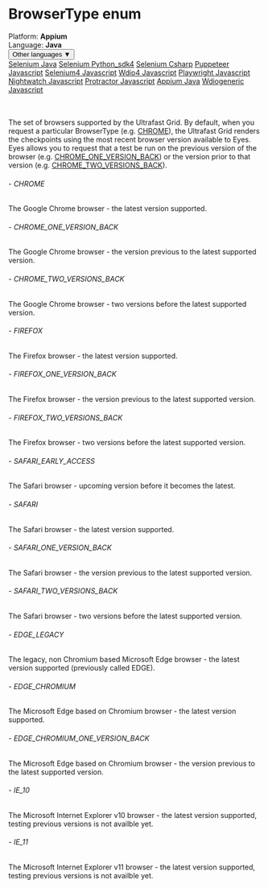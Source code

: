 # BrowserType enum
<div class='platform-bar-container-div'><div class='platform-bar-div'>Platform:  <b> Appium</b>
</div><div class='platform-bar-div'>Language: <b>Java</b></div><div class='dropdown-button-container-div'><button class='sdk-language-dropdown-button'>Other languages ▼</button><div class='dropdown-content'>
<a href='../../selenium/java/browsertype'>Selenium Java</a>
<a href='../../selenium/python_sdk4/browsertype'>Selenium Python_sdk4</a>
<a href='../../selenium/csharp/browsertype'>Selenium Csharp</a>
<a href='../../puppeteer/javascript/browsertype'>Puppeteer Javascript</a>
<a href='../../selenium4/javascript/browsertype'>Selenium4 Javascript</a>
<a href='../../wdio4/javascript/browsertype'>Wdio4 Javascript</a>
<a href='../../playwright/javascript/browsertype'>Playwright Javascript</a>
<a href='../../nightwatch/javascript/browsertype'>Nightwatch Javascript</a>
<a href='../../protractor/javascript/browsertype'>Protractor Javascript</a>
<a href='../../appium/java/browsertype'>Appium Java</a>
<a href='../../wdiogeneric/javascript/browsertype'>Wdiogeneric Javascript</a>
</div></div><br /><br /></div>

 
The set of browsers supported by the Ultrafast Grid. 
By default, when you request a particular BrowserType (e.g. [CHROME](#)), the Ultrafast Grid renders the checkpoints using the most recent browser version available to Eyes. Eyes allows you to request that a test be run on the previous version of the browser (e.g. [CHROME_ONE_VERSION_BACK](#)) or the version prior to that version (e.g. [CHROME_TWO_VERSIONS_BACK](#)). 
###### - CHROME 
 The Google Chrome browser - the latest version supported. 
 ###### - CHROME_ONE_VERSION_BACK 
 The Google Chrome browser - the version previous to the latest supported version. 
 ###### - CHROME_TWO_VERSIONS_BACK 
 The Google Chrome browser - two versions before the latest supported version. 
 ###### - FIREFOX 
 The Firefox browser - the latest version supported. 
 ###### - FIREFOX_ONE_VERSION_BACK 
 The Firefox browser - the version previous to the latest supported version. 
 ###### - FIREFOX_TWO_VERSIONS_BACK 
 The Firefox browser - two versions before the latest supported version. 
 ###### - SAFARI_EARLY_ACCESS 
 The Safari browser - upcoming version before it becomes the latest. 
 ###### - SAFARI 
 The Safari browser - the latest version supported. 
 ###### - SAFARI_ONE_VERSION_BACK 
 The Safari browser - the version previous to the latest supported version. 
 ###### - SAFARI_TWO_VERSIONS_BACK 
 The Safari browser - two versions before the latest supported version. 
 ###### - EDGE_LEGACY 
 The legacy, non Chromium based Microsoft Edge browser - the latest version supported (previously called EDGE). 
 ###### - EDGE_CHROMIUM 
 The Microsoft Edge based on Chromium browser - the latest version supported. 
 ###### - EDGE_CHROMIUM_ONE_VERSION_BACK 
 The Microsoft Edge based on Chromium browser - the version previous to the latest supported version. 
 ###### - IE_10 
 The Microsoft Internet Explorer v10 browser - the latest version supported, testing previous versions is not availble yet. 
 ###### - IE_11 
 The Microsoft Internet Explorer v11 browser - the latest version supported, testing previous versions is not availble yet. 
 
